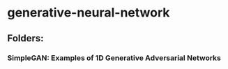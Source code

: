 # generative-neural-network
## Folders:
### SimpleGAN: Examples of 1D Generative Adversarial Networks

